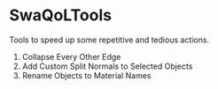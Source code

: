 # SwaQoLTools
Tools to speed up some repetitive and tedious actions.

1. Collapse Every Other Edge
2. Add Custom Split Normals to Selected Objects
3. Rename Objects to Material Names

